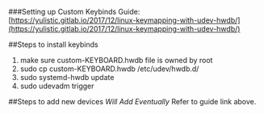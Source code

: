 ###Setting up Custom Keybinds
Guide: [https://yulistic.gitlab.io/2017/12/linux-keymapping-with-udev-hwdb/](https://yulistic.gitlab.io/2017/12/linux-keymapping-with-udev-hwdb/)

##Steps to install keybinds
1. make sure custom-KEYBOARD.hwdb file is owned by root
2. sudo cp custom-KEYBOARD.hwdb /etc/udev/hwdb.d/
3. sudo systemd-hwdb update
4. sudo udevadm trigger


##Steps to add new devices
*Will Add Eventually*
Refer to guide link above.
